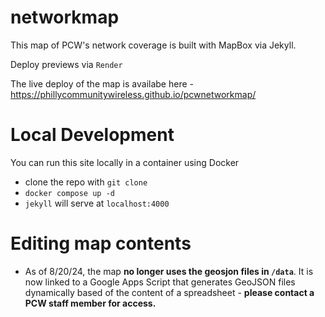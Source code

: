 # networkmap

This map of PCW's network coverage is built with MapBox via Jekyll.

Deploy previews via `Render`

The live deploy of the map is availabe here - https://phillycommunitywireless.github.io/pcwnetworkmap/

# Local Development 
You can run this site locally in a container using Docker
* clone the repo with `git clone`
* `docker compose up -d`
* `jekyll` will serve at `localhost:4000`

# Editing map contents
* As of 8/20/24, the map **no longer uses the geosjon files in `/data`**. It is now linked to a Google Apps Script that generates GeoJSON files dynamically based of the content of a spreadsheet - **please contact a PCW staff member for access.**
